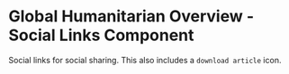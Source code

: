 Global Humanitarian Overview - Social Links Component
=====================================================

Social links for social sharing. This also includes a `download article` icon.
